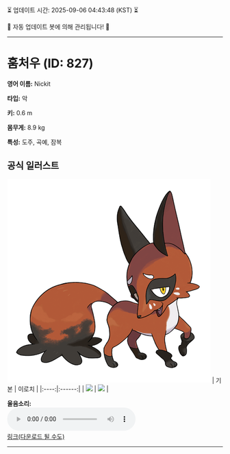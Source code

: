 
⏳ 업데이트 시간: 2025-09-06 04:43:48 (KST) ⏳

🤖 자동 업데이트 봇에 의해 관리됩니다! 🤖

---

# 훔처우 (ID: 827)
**영어 이름:** Nickit

**타입:** 악

**키:** 0.6 m

**몸무게:** 8.9 kg

**특성:** 도주, 곡예, 잠복

## 공식 일러스트
![](https://raw.githubusercontent.com/PokeAPI/sprites/master/sprites/pokemon/other/official-artwork/827.png)
| 기본 | 이로치 |
|:----:|:------:|
| <img src="http://play.pokemonshowdown.com/sprites/ani/nickit.gif" width="200"> | <img src="http://play.pokemonshowdown.com/sprites/ani-shiny/nickit.gif" width="200"> |

**울음소리:**<br><audio controls src="https://raw.githubusercontent.com/PokeAPI/cries/main/cries/pokemon/latest/827.ogg"></audio><br> [링크(다운로드 될 수도)](https://raw.githubusercontent.com/PokeAPI/cries/main/cries/pokemon/latest/827.ogg)


---
